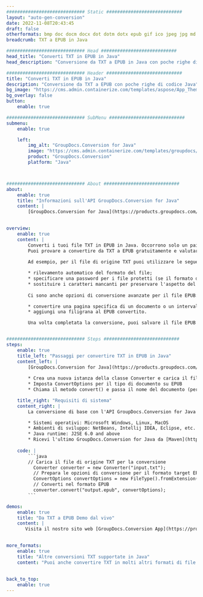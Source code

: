 ```yaml
---
############################# Static ############################
layout: "auto-gen-conversion"
date: 2022-11-08T20:43:45
draft: false
otherformats: bmp doc docm docx dot dotm dotx epub gif ico jpeg jpg md odt ott pdf png psd rtf tex tif tiff txt xps
breadcrumb: TXT a EPUB in Java

############################# Head ############################
head_title: "Converti TXT in EPUB in Java"
head_description: "Conversione da TXT a EPUB in Java con poche righe di codice. Converti oltre 160 formati di file utilizzando l'API di conversione dei documenti GroupDocs per Java"

############################# Header ############################
title: "Converti TXT in EPUB in Java"
description: "Conversione da TXT a EPUB con poche righe di codice Java"
bg_image: "https://cms.admin.containerize.com/templates/aspose/App_Themes/V3/images/bg/header1.png"
bg_overlay: false
button:
    enable: true

############################# SubMenu ############################
submenu:
    enable: true

    left:
        img_alt: "GroupDocs.Conversion for Java"
        image: "https://cms.admin.containerize.com/templates/groupdocs/images/product-logos/90x90-noborder/groupdocs-conversion-java.png"
        product: "GroupDocs.Conversion"
        platform: "Java"



############################# About ############################
about:
    enable: true
    title: "Informazioni sull'API GroupDocs.Conversion for Java"
    content: |
        [GroupDocs.Conversion for Java](https://products.groupdocs.com/conversion/java/) è un'API di conversione di formati di file avanzata per la conversione tra formati di immagini e documenti popolari come Microsoft Office, OpenDocument, PDF, HTML, e-mail, CAD. e molto altro ancora con poche righe di codice. L'API nativa rileva automaticamente i formati dei documenti originali e offre molte opzioni per personalizzare i documenti convertiti. Insieme alla funzione di estrazione delle informazioni da un documento, supporta anche la memorizzazione nella cache dei risultati della conversione sul disco locale per impostazione predefinita. Tuttavia, qualsiasi tipo di archiviazione della cache può essere supportato implementando le interfacce appropriate: Amazon S3, Dropbox, Google Drive, Windows Azure, Reddis o qualsiasi altro.
    

overview:
    enable: true
    content: |
        Converti i tuoi file TXT in EPUB in Java. Occorrono solo un paio di righe di codice Java su qualsiasi piattaforma di tua scelta, come Windows, Linux, macOS.
        Puoi provare a convertire da TXT a EPUB gratuitamente e valutare la qualità dei risultati della conversione. Insieme a semplici script di conversione file, puoi provare opzioni più sofisticate per caricare il file sorgente TXT e memorizzare l'output EPUB. 
        
        Ad esempio, per il file di origine TXT puoi utilizzare le seguenti opzioni di caricamento:

        * rilevamento automatico del formato del file;
        * specificare una password per i file protetti (se il formato del file lo supporta);
        * sostituire i caratteri mancanti per preservare l'aspetto del documento.
        
        Ci sono anche opzioni di conversione avanzate per il file EPUB:

        * convertire una pagina specifica di un documento o un intervallo di pagine;
        * aggiungi una filigrana al EPUB convertito.

        Una volta completata la conversione, puoi salvare il file EPUB nel tuo percorso file locale o in qualsiasi archivio di terze parti come FTP, Amazon S3, Google Drive, Dropbox ecc. Nota: per convertire TXT a EPUB, non è necessario installare alcun software aggiuntivo, come MS Office, Open Office, Adobe Acrobat Reader ecc.


############################# Steps ############################
steps:
    enable: true
    title_left: "Passaggi per convertire TXT in EPUB in Java"
    content_left: |
        [GroupDocs.Conversion for Java](https://products.groupdocs.com/conversion/java/) consente agli sviluppatori di convertire facilmente il file TXT in EPUB con poche righe di codice.
        
        * Crea una nuova istanza della classe Converter e carica il file TXT con il percorso completo
        * Imposta ConvertOptions per il tipo di documento su EPUB
        * Chiama il metodo convert() e passa il nome del documento (percorso completo) e il formato (EPUB) come parametro

    title_right: "Requisiti di sistema"
    content_right: |
        La conversione di base con l'API GroupDocs.Conversion for Java può essere eseguita con poche righe di codice. Le nostre API sono supportate su tutte le principali piattaforme e sistemi operativi. Prima di eseguire il codice seguente, assicurati di avere i seguenti prerequisiti installati sul tuo sistema.

        * Sistemi operativi: Microsoft Windows, Linux, MacOS
        * Ambienti di sviluppo: NetBeans, Intellij IDEA, Eclipse, etc.
        * Java runtime: J2SE 6.0 and above
        * Ricevi l'ultimo GroupDocs.Conversion for Java da [Maven](https://repository.groupdocs.com/webapp/#/artifacts/browse/tree/General/repo/com/groupdocs/groupdocs-conversion)
         
    code: |
        ```java    
        // Carica il file di origine TXT per la conversione
          Converter converter = new Converter("input.txt");
          // Prepara le opzioni di conversione per il formato target EPUB
          ConvertOptions convertOptions = new FileType().fromExtension("epub").getConvertOptions();
          // Converti nel formato EPUB
          converter.convert("output.epub", convertOptions);
        ```

demos:
    enable: true
    title: "Da TXT a EPUB Demo dal vivo"
    content: |
       Visita il nostro sito web [GroupDocs.Conversion App](https://products.groupdocs.app/conversion/family) e prova subito la conversione da TXT a EPUB. La demo gratuita ha i seguenti vantaggi
          

more_formats:
    enable: true
    title: "Altre conversioni TXT supportate in Java"
    content: "Puoi anche convertire TXT in molti altri formati di file. Si prega di consultare l'elenco di seguito."
       
       
back_to_top:
    enable: true
---
```

